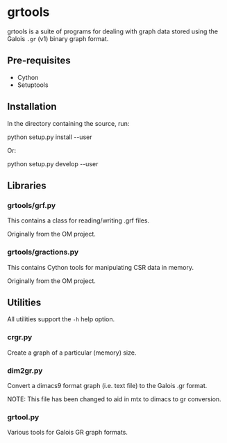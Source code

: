 # grtools

grtools is a suite of programs for dealing with graph data stored
using the Galois `.gr` (v1) binary graph format.

## Pre-requisites

  - Cython 
  - Setuptools

## Installation

In the directory containing the source, run: 

  python setup.py install --user

Or:
	
  python setup.py develop --user

## Libraries

### grtools/grf.py

This contains a class for reading/writing .grf files.

Originally from the OM project.

### grtools/gractions.py

This contains Cython tools for manipulating CSR data in memory.

Originally from the OM project.


## Utilities

All utilities support the `-h` help option.

### crgr.py

Create a graph of a particular (memory) size.

### dim2gr.py

Convert a dimacs9 format graph (i.e. text file) to the Galois .gr format.

NOTE: This file has been changed to aid in mtx to dimacs to gr 
conversion.

### grtool.py

Various tools for Galois GR graph formats.
